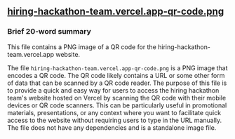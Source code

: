 ## [hiring-hackathon-team.vercel.app-qr-code.png](hiring-hackathon-team.vercel.app-qr-code.png)

### Brief 20-word summary
This file contains a PNG image of a QR code for the hiring-hackathon-team.vercel.app website.

The file `hiring-hackathon-team.vercel.app-qr-code.png` is a PNG image that encodes a QR code. The QR code likely contains a URL or some other form of data that can be scanned by a QR code reader. The purpose of this file is to provide a quick and easy way for users to access the hiring hackathon team's website hosted on Vercel by scanning the QR code with their mobile devices or QR code scanners. This can be particularly useful in promotional materials, presentations, or any context where you want to facilitate quick access to the website without requiring users to type in the URL manually. The file does not have any dependencies and is a standalone image file.

